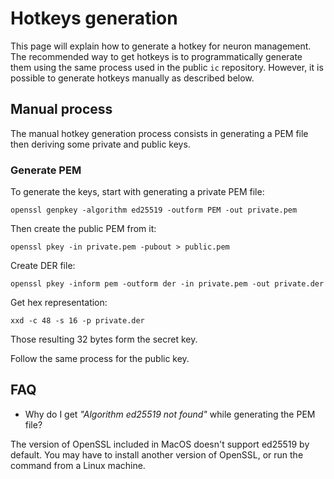 # Hotkeys generation

This page will explain how to generate a hotkey for neuron management.
The recommended way to get hotkeys is to programmatically 
generate them using the same process used in the public `ic` repository.
However, it is possible to generate hotkeys manually as described
below.

## Manual process

The manual hotkey generation process consists in generating a PEM file then deriving some private and public keys.

### Generate PEM

To generate the keys, start with generating a private PEM file:

`openssl genpkey -algorithm ed25519 -outform PEM -out private.pem`

Then create the public PEM from it:

`openssl pkey -in private.pem -pubout > public.pem`

Create DER file:

`openssl pkey -inform pem -outform der -in private.pem -out private.der`

Get hex representation:

`xxd -c 48 -s 16 -p private.der`

Those resulting 32 bytes form the secret key.

Follow the same process for the public key.


## FAQ

- Why do I get *"Algorithm ed25519 not found"* while generating the PEM file?

The version of OpenSSL included in MacOS doesn't support ed25519 by default. 
You may have to install another version of OpenSSL, or run the command from a Linux machine.


